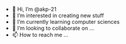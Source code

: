 - 👋 Hi, I’m @akp-21
- 👀 I’m interested in creating new stuff
- 🌱 I’m currently learning computer sciences
- 💞️ I’m looking to collaborate on ...
- 📫 How to reach me ...

<!---
akp-21/akp-21 is a ✨ special ✨ repository because its `README.md` (this file) appears on your GitHub profile.
You can click the Preview link to take a look at your changes.
--->
